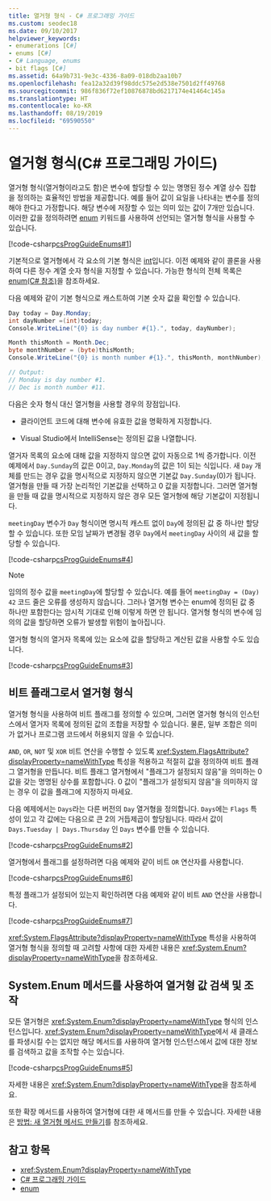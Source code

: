 ```yaml
---
title: 열거형 형식 - C# 프로그래밍 가이드
ms.custom: seodec18
ms.date: 09/10/2017
helpviewer_keywords:
- enumerations [C#]
- enums [C#]
- C# Language, enums
- bit flags [C#]
ms.assetid: 64a9b731-9e3c-4336-8a09-018db2aa10b7
ms.openlocfilehash: fea12a32d39f98ddc575e2d538e7501d2ff49768
ms.sourcegitcommit: 986f836f72ef10876878bd6217174e41464c145a
ms.translationtype: HT
ms.contentlocale: ko-KR
ms.lasthandoff: 08/19/2019
ms.locfileid: "69590550"
---
```

# <a name="enumeration-types-c-programming-guide"></a>열거형 형식(C# 프로그래밍 가이드)

열거형 형식(열거형이라고도 함)은 변수에 할당할 수 있는 명명된 정수 계열 상수 집합을 정의하는 효율적인 방법을 제공합니다. 예를 들어 값이 요일을 나타내는 변수를 정의해야 한다고 가정합니다. 해당 변수에 저장할 수 있는 의미 있는 값이 7개만 있습니다. 이러한 값을 정의하려면 [enum](../language-reference/keywords/enum.md) 키워드를 사용하여 선언되는 열거형 형식을 사용할 수 있습니다.

[!code-csharp[csProgGuideEnums#1](../../../samples/snippets/csharp/VS_Snippets_VBCSharp/csProgGuideEnums/CS/Enums.cs#1)]

기본적으로 열거형에서 각 요소의 기본 형식은 [int](../language-reference/builtin-types/integral-numeric-types.md)입니다. 이전 예제와 같이 콜론을 사용하여 다른 정수 계열 숫자 형식을 지정할 수 있습니다. 가능한 형식의 전체 목록은 [enum(C# 참조)](../language-reference/keywords/enum.md)을 참조하세요.

다음 예제와 같이 기본 형식으로 캐스트하여 기본 숫자 값을 확인할 수 있습니다.

```csharp
Day today = Day.Monday;
int dayNumber =(int)today;
Console.WriteLine("{0} is day number #{1}.", today, dayNumber);

Month thisMonth = Month.Dec;
byte monthNumber = (byte)thisMonth;
Console.WriteLine("{0} is month number #{1}.", thisMonth, monthNumber);

// Output:
// Monday is day number #1.
// Dec is month number #11.
```

다음은 숫자 형식 대신 열거형을 사용할 경우의 장점입니다.

- 클라이언트 코드에 대해 변수에 유효한 값을 명확하게 지정합니다.

- Visual Studio에서 IntelliSense는 정의된 값을 나열합니다.

열거자 목록의 요소에 대해 값을 지정하지 않으면 값이 자동으로 1씩 증가합니다. 이전 예제에서 `Day.Sunday`의 값은 0이고, `Day.Monday`의 값은 1이 되는 식입니다. 새 `Day` 개체를 만드는 경우 값을 명시적으로 지정하지 않으면 기본값 `Day.Sunday`(0)가 됩니다. 열거형을 만들 때 가장 논리적인 기본값을 선택하고 0 값을 지정합니다. 그러면 열거형을 만들 때 값을 명시적으로 지정하지 않은 경우 모든 열거형에 해당 기본값이 지정됩니다.

`meetingDay` 변수가 `Day` 형식이면 명시적 캐스트 없이 `Day`에 정의된 값 중 하나만 할당할 수 있습니다. 또한 모임 날짜가 변경될 경우 `Day`에서 `meetingDay` 사이의 새 값을 할당할 수 있습니다.

[!code-csharp[csProgGuideEnums#4](../../../samples/snippets/csharp/VS_Snippets_VBCSharp/csProgGuideEnums/CS/Enums.cs#4)]

> [!NOTE]
> 임의의 정수 값을 `meetingDay`에 할당할 수 있습니다. 예를 들어 `meetingDay = (Day) 42` 코드 줄은 오류를 생성하지 않습니다. 그러나 열거형 변수는 enum에 정의된 값 중 하나만 포함한다는 암시적 기대로 인해 이렇게 하면 안 됩니다. 열거형 형식의 변수에 임의의 값을 할당하면 오류가 발생할 위험이 높아집니다.

열거형 형식의 열거자 목록에 있는 요소에 값을 할당하고 계산된 값을 사용할 수도 있습니다.

[!code-csharp[csProgGuideEnums#3](../../../samples/snippets/csharp/VS_Snippets_VBCSharp/csProgGuideEnums/CS/Enums.cs#3)]

## <a name="enumeration-types-as-bit-flags"></a>비트 플래그로서 열거형 형식

열거형 형식을 사용하여 비트 플래그를 정의할 수 있으며, 그러면 열거형 형식의 인스턴스에서 열거자 목록에 정의된 값의 조합을 저장할 수 있습니다. 물론, 일부 조합은 의미가 없거나 프로그램 코드에서 허용되지 않을 수 있습니다.

`AND`, `OR`, `NOT` 및 `XOR` 비트 연산을 수행할 수 있도록 <xref:System.FlagsAttribute?displayProperty=nameWithType> 특성을 적용하고 적절히 값을 정의하여 비트 플래그 열거형을 만듭니다. 비트 플래그 열거형에서 "플래그가 설정되지 않음"을 의미하는 0 값을 갖는 명명된 상수를 포함합니다. 0 값이 "플래그가 설정되지 않음"을 의미하지 않는 경우 이 값을 플래그에 지정하지 마세요.

다음 예제에서는 `Days`라는 다른 버전의 `Day` 열거형을 정의합니다. `Days`에는 `Flags` 특성이 있고 각 값에는 다음으로 큰 2의 거듭제곱이 할당됩니다. 따라서 값이 `Days.Tuesday | Days.Thursday` 인 `Days` 변수를 만들 수 있습니다.

[!code-csharp[csProgGuideEnums#2](../../../samples/snippets/csharp/VS_Snippets_VBCSharp/csProgGuideEnums/CS/Enums.cs#2)]

열거형에서 플래그를 설정하려면 다음 예제와 같이 비트 `OR` 연산자를 사용합니다.

[!code-csharp[csProgGuideEnums#6](../../../samples/snippets/csharp/VS_Snippets_VBCSharp/csProgGuideEnums/CS/Enums.cs#6)]

특정 플래그가 설정되어 있는지 확인하려면 다음 예제와 같이 비트 `AND` 연산을 사용합니다.

[!code-csharp[csProgGuideEnums#7](../../../samples/snippets/csharp/VS_Snippets_VBCSharp/csProgGuideEnums/CS/Enums.cs#7)]

<xref:System.FlagsAttribute?displayProperty=nameWithType> 특성을 사용하여 열거형 형식을 정의할 때 고려할 사항에 대한 자세한 내용은 <xref:System.Enum?displayProperty=nameWithType>을 참조하세요.

## <a name="using-the-systemenum-methods-to-discover-and-manipulate-enum-values"></a>System.Enum 메서드를 사용하여 열거형 값 검색 및 조작

모든 열거형은 <xref:System.Enum?displayProperty=nameWithType> 형식의 인스턴스입니다. <xref:System.Enum?displayProperty=nameWithType>에서 새 클래스를 파생시킬 수는 없지만 해당 메서드를 사용하여 열거형 인스턴스에서 값에 대한 정보를 검색하고 값을 조작할 수는 있습니다.

[!code-csharp[csProgGuideEnums#5](../../../samples/snippets/csharp/VS_Snippets_VBCSharp/csProgGuideEnums/CS/Enums.cs#5)]

자세한 내용은 <xref:System.Enum?displayProperty=nameWithType>을 참조하세요.

또한 확장 메서드를 사용하여 열거형에 대한 새 메서드를 만들 수 있습니다. 자세한 내용은 [방법: 새 열거형 메서드 만들기](./classes-and-structs/how-to-create-a-new-method-for-an-enumeration.md)를 참조하세요.

## <a name="see-also"></a>참고 항목

- <xref:System.Enum?displayProperty=nameWithType>
- [C# 프로그래밍 가이드](./index.md)
- [enum](../language-reference/keywords/enum.md)
